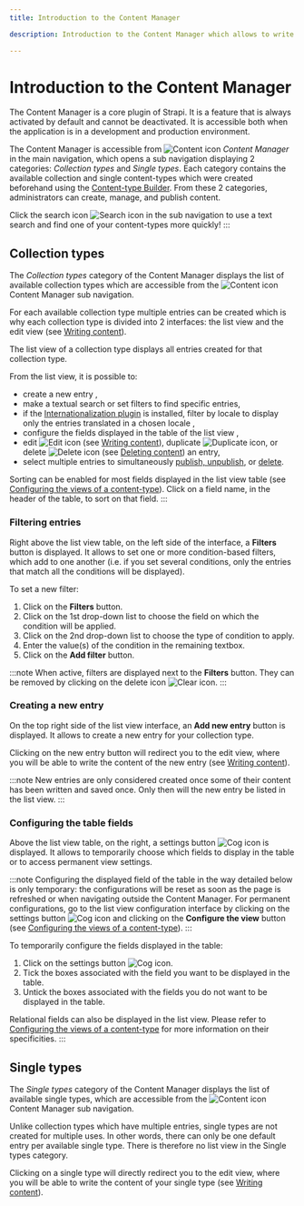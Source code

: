 ```yaml
---
title: Introduction to the Content Manager

description: Introduction to the Content Manager which allows to write content for collection types and single types.

---
```



# Introduction to the Content Manager

The Content Manager is a core plugin of Strapi. It is a feature that is always activated by default and cannot be deactivated. It is accessible both when the application is in a development and production environment.

The Content Manager is accessible from ![Content icon](/img/assets/icons/content.svg) *Content Manager* in the main navigation, which opens a sub navigation displaying 2 categories: _Collection types_ and _Single types_. Each category contains the available collection and single content-types which were created beforehand using the [Content-type Builder](/user-docs/content-type-builder/introduction-to-content-types-builder.md). From these 2 categories, administrators can create, manage, and publish content.


Click the search icon ![Search icon](/img/assets/icons/search.svg) in the sub navigation to use a text search and find one of your content-types more quickly!
:::

## Collection types

The _Collection types_ category of the Content Manager displays the list of available collection types which are accessible from the ![Content icon](/img/assets/icons/content.svg) Content Manager sub navigation.

For each available collection type multiple entries can be created which is why each collection type is divided into 2 interfaces: the list view and the edit view (see [Writing content](writing-content.md)).

The list view of a collection type displays all entries created for that collection type.



From the list view, it is possible to:

- create a new entry ,
- make a textual search  or set filters  to find specific entries,
- if the [Internationalization plugin](/user-docs/plugins/strapi-plugins#-internationalization-plugin) is installed, filter by locale to display only the entries translated in a chosen locale ,
- configure the fields displayed in the table of the list view ,
- edit ![Edit icon](/img/assets/icons/edit.svg) (see [Writing content](/user-docs/content-manager/writing-content.md)), duplicate ![Duplicate icon](/img/assets/icons/duplicate.svg), or delete ![Delete icon](/img/assets/icons/delete.svg) (see [Deleting content](/user-docs/content-manager/saving-and-publishing-content.md#deleting-content)) an entry,
- select multiple entries to simultaneously [publish, unpublish](/user-docs/content-manager/saving-and-publishing-content#bulk-publish-and-unpublish-), or [delete](/user-docs/content-manager/saving-and-publishing-content.md#deleting-content).


Sorting can be enabled for most fields displayed in the list view table (see [Configuring the views of a content-type](../content-manager/configuring-view-of-content-type.md)). Click on a field name, in the header of the table, to sort on that field.
:::

### Filtering entries

Right above the list view table, on the left side of the interface, a **Filters** button is displayed. It allows to set one or more condition-based filters, which add to one another (i.e. if you set several conditions, only the entries that match all the conditions will be displayed).



To set a new filter:

1. Click on the **Filters** button.
2. Click on the 1st drop-down list to choose the field on which the condition will be applied.
3. Click on the 2nd drop-down list to choose the type of condition to apply.
4. Enter the value(s) of the condition in the remaining textbox.
6. Click on the **Add filter** button.

:::note
When active, filters are displayed next to the **Filters** button. They can be removed by clicking on the delete icon ![Clear icon](/img/assets/icons/clear.svg).
:::

### Creating a new entry

On the top right side of the list view interface, an **Add new entry** button is displayed. It allows to create a new entry for your collection type.

Clicking on the new entry button will redirect you to the edit view, where you will be able to write the content of the new entry (see [Writing content](writing-content.md)).

:::note
New entries are only considered created once some of their content has been written and saved once. Only then will the new entry be listed in the list view.
:::

### Configuring the table fields

Above the list view table, on the right, a settings button ![Cog icon](/img/assets/icons/cog.svg) is displayed. It allows to temporarily choose which fields to display in the table or to access permanent view settings.

:::note
Configuring the displayed field of the table in the way detailed below is only temporary: the configurations will be reset as soon as the page is refreshed or when navigating outside the Content Manager. For permanent configurations, go to the list view configuration interface by clicking on the settings button ![Cog icon](/img/assets/icons/cog.svg) and clicking on the **Configure the view** button (see [Configuring the views of a content-type](../content-manager/configuring-view-of-content-type.md)).
:::



To temporarily configure the fields displayed in the table:

1. Click on the settings button ![Cog icon](/img/assets/icons/cog.svg).
2. Tick the boxes associated with the field you want to be displayed in the table.
3. Untick the boxes associated with the fields you do not want to be displayed in the table.


Relational fields can also be displayed in the list view. Please refer to [Configuring the views of a content-type](../content-manager/configuring-view-of-content-type.md) for more information on their specificities.
:::

## Single types

The _Single types_ category of the Content Manager displays the list of available single types, which are accessible from the ![Content icon](/img/assets/icons/content.svg) Content Manager sub navigation.

Unlike collection types which have multiple entries, single types are not created for multiple uses. In other words, there can only be one default entry per available single type. There is therefore no list view in the Single types category.

Clicking on a single type will directly redirect you to the edit view, where you will be able to write the content of your single type (see [Writing content](writing-content.md)).


